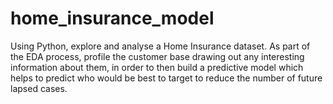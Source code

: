 # home_insurance_model
Using Python, explore and analyse a Home Insurance dataset. As part of the EDA process, profile the customer base drawing out any interesting information about them, in order to then build a predictive model which helps to predict who would be best to target to reduce the number of future lapsed cases.
